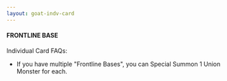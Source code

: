 ```yaml
---
layout: goat-indv-card
---
```


#### FRONTLINE BASE

Individual Card FAQs:

*   If you have multiple "Frontline Bases", you can Special Summon 1 Union Monster for each.